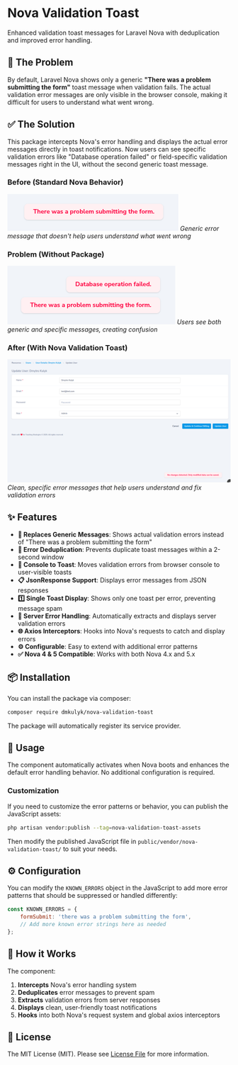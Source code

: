 # Nova Validation Toast

Enhanced validation toast messages for Laravel Nova with deduplication and improved error handling.

## 🚨 The Problem

By default, Laravel Nova shows only a generic **"There was a problem submitting the form"** toast message when validation fails. The actual validation error messages are only visible in the browser console, making it difficult for users to understand what went wrong.

## ✅ The Solution

This package intercepts Nova's error handling and displays the actual error messages directly in toast notifications. Now users can see specific validation errors like "Database operation failed" or field-specific validation messages right in the UI, without the second generic toast message.

### Before (Standard Nova Behavior)
![Standard Nova Message](standard_message.png)
*Generic error message that doesn't help users understand what went wrong*

### Problem (Without Package)
![Two Toast Messages](two_toasts.png)
*Users see both generic and specific messages, creating confusion*

### After (With Nova Validation Toast)
![Nova Validation Toast Demo](screenshot.png)
*Clean, specific error messages that help users understand and fix validation errors*

## ✨ Features

- **🎯 Replaces Generic Messages**: Shows actual validation errors instead of "There was a problem submitting the form"
- **🚫 Error Deduplication**: Prevents duplicate toast messages within a 2-second window  
- **📱 Console to Toast**: Moves validation errors from browser console to user-visible toasts
- **📋 JsonResponse Support**: Displays error messages from JSON responses
- **1️⃣ Single Toast Display**: Shows only one toast per error, preventing message spam
- **🔧 Server Error Handling**: Automatically extracts and displays server validation errors
- **🌐 Axios Interceptors**: Hooks into Nova's requests to catch and display errors
- **⚙️ Configurable**: Easy to extend with additional error patterns
- **✅ Nova 4 & 5 Compatible**: Works with both Nova 4.x and 5.x

## 📦 Installation

You can install the package via composer:

```bash
composer require dmkulyk/nova-validation-toast
```

The package will automatically register its service provider.

## 🚀 Usage

The component automatically activates when Nova boots and enhances the default error handling behavior. No additional configuration is required.

### Customization

If you need to customize the error patterns or behavior, you can publish the JavaScript assets:

```bash
php artisan vendor:publish --tag=nova-validation-toast-assets
```

Then modify the published JavaScript file in `public/vendor/nova-validation-toast/` to suit your needs.

## ⚙️ Configuration

You can modify the `KNOWN_ERRORS` object in the JavaScript to add more error patterns that should be suppressed or handled differently:

```javascript
const KNOWN_ERRORS = {
    formSubmit: 'there was a problem submitting the form',
    // Add more known error strings here as needed
};
```

## 🔧 How it Works

The component:
1. **Intercepts** Nova's error handling system
2. **Deduplicates** error messages to prevent spam
3. **Extracts** validation errors from server responses
4. **Displays** clean, user-friendly toast notifications
5. **Hooks** into both Nova's request system and global axios interceptors

## 📄 License

The MIT License (MIT). Please see [License File](LICENSE.md) for more information.